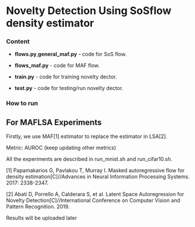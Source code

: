 # Novelty Detection Using SoSflow density estimator


### Content

* **flows.py**,**general_maf.py** - code for SoS flow.

* **flows_maf.py** - code for MAF flow.
* **train.py** - code for training novelty dector.
* **test.py** - code for testing/run novelty dector.

### How to run

## For MAFLSA Experiments

Firstly, we use MAF[1] estimator to replace the estimator in LSA[2].

Metric: AUROC (keep updating other metrics)

All the experiments are described in run_mnist.sh and run_cifar10.sh.


[1] Papamakarios G, Pavlakou T, Murray I. Masked autoregressive flow for density estimation[C]//Advances in Neural Information Processing Systems. 2017: 2338-2347.

[2] Abati D, Porrello A, Calderara S, et al. Latent Space Autoregression for Novelty Detection[C]//International Conference on Computer Vision and Pattern Recognition. 2019. 

Results will be uploaded later




